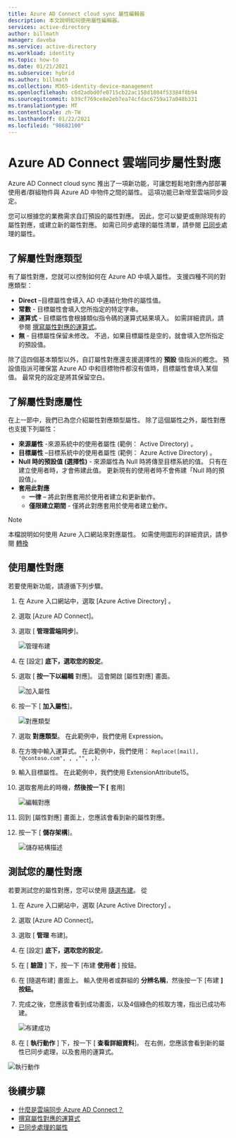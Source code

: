 ```yaml
---
title: Azure AD Connect cloud sync 屬性編輯器
description: 本文說明如何使用屬性編輯器。
services: active-directory
author: billmath
manager: daveba
ms.service: active-directory
ms.workload: identity
ms.topic: how-to
ms.date: 01/21/2021
ms.subservice: hybrid
ms.author: billmath
ms.collection: M365-identity-device-management
ms.openlocfilehash: c6d2adbd0fe0715cb22ac158d1804f53384f8b94
ms.sourcegitcommit: b39cf769ce8e2eb7ea74cfdac6759a17a048b331
ms.translationtype: MT
ms.contentlocale: zh-TW
ms.lasthandoff: 01/22/2021
ms.locfileid: "98682100"
---
```

# <a name="azure-ad-connect-cloud-sync-attribute-mapping"></a>Azure AD Connect 雲端同步屬性對應

Azure AD Connect cloud sync 推出了一項新功能，可讓您輕鬆地對應內部部署使用者/群組物件與 Azure AD 中物件之間的屬性。  這項功能已新增至雲端同步設定。

您可以根據您的業務需求自訂預設的屬性對應。 因此，您可以變更或刪除現有的屬性對應，或建立新的屬性對應。  如需已同步處理的屬性清單，請參閱 [已同步](../hybrid/reference-connect-sync-attributes-synchronized.md?context=azure%2factive-directory%2fcloud-provisioning%2fcontext%2fcp-context/hybrid/reference-connect-sync-attributes-synchronized.md)處理的屬性。

## <a name="understanding-attribute-mapping-types"></a>了解屬性對應類型
有了屬性對應，您就可以控制如何在 Azure AD 中填入屬性。
支援四種不同的對應類型：

- **Direct** –目標屬性會填入 AD 中連結化物件的屬性值。
- **常數** - 目標屬性會填入您所指定的特定字串。
- **運算式** - 目標屬性會根據類似指令碼的運算式結果填入。
  如需詳細資訊，請參閱 [撰寫屬性對應的運算式](reference-expressions.md)。
- **無** - 目標屬性保留未修改。 不過，如果目標屬性是空的，就會填入您所指定的預設值。

除了這四個基本類型以外，自訂屬性對應還支援選擇性的 **預設** 值指派的概念。 預設值指派可確保當 Azure AD 中和目標物件都沒有值時，目標屬性會填入某個值。 最常見的設定是將其保留空白。

## <a name="understanding-attribute-mapping-properties"></a>了解屬性對應屬性

在上一節中，我們已為您介紹屬性對應類型屬性。
除了這個屬性之外，屬性對應也支援下列屬性：

- **來源屬性** -來源系統中的使用者屬性 (範例： Active Directory) 。
- **目標屬性** –目標系統中的使用者屬性 (範例： Azure Active Directory) 。
- **Null 時的預設值 (選擇性)** - 來源屬性為 Null 時將傳至目標系統的值。 只有在建立使用者時，才會佈建此值。 更新現有的使用者時不會佈建「Null 時的預設值」。  
- **套用此對應**
  - **一律** – 將此對應套用於使用者建立和更新動作。
  - **僅限建立期間** - 僅將此對應套用於使用者建立動作。

> [!NOTE]
> 本檔說明如何使用 Azure 入口網站來對應屬性。  如需使用圖形的詳細資訊，請參閱 [轉換](how-to-transformation.md)

## <a name="using-attribute-mapping"></a>使用屬性對應

若要使用新功能，請遵循下列步驟。

1.  在 Azure 入口網站中，選取 [Azure Active Directory]  。
2.  選取 [Azure AD Connect]。
3.  選取 [ **管理雲端同步**]。

    ![管理布建](media/how-to-install/install-6.png)

4. 在 [設定] **底下，選取您的設定**。
5. 選取 [ **按一下以編輯** 對應]。  這會開啟 [屬性對應] 畫面。

    ![加入屬性](media/how-to-attribute-mapping/mapping-6.png)

6.  按一下 [ **加入屬性**]。

    ![對應類型](media/how-to-attribute-mapping/mapping-1.png)

7. 選取 **對應類型**。  在此範例中，我們使用 Expression。
8.  在方塊中輸入運算式。  在此範例中，我們使用： `Replace([mail], "@contoso.com", , ,"", ,).`
9.  輸入目標屬性。  在此範例中，我們使用 ExtensionAttribute15。
10. 選取套用此的時機，**然後按一下 [** 套用]

    ![編輯對應](media/how-to-attribute-mapping/mapping-2a.png)

11. 回到 [屬性對應] 畫面上，您應該會看到新的屬性對應。  
12. 按一下 [ **儲存架構**]。

    ![儲存結構描述](media/how-to-attribute-mapping/mapping-3.png)

## <a name="test-your-attribute-mapping"></a>測試您的屬性對應

若要測試您的屬性對應，您可以使用 [隨選布建](how-to-on-demand-provision.md)。  從 

1. 在 Azure 入口網站中，選取 [Azure Active Directory]  。
2. 選取 [Azure AD Connect]。
3. 選取 [ **管理** 布建]。
4. 在 [設定] **底下，選取您的設定**。
5. 在 [ **驗證** ] 下，按一下 [布建 **使用者** ] 按鈕。 
6. 在 [隨選布建] 畫面上。  輸入使用者或群組的 **分辨名稱**，然後按一下 [布建 **] 按鈕。**  
7. 完成之後，您應該會看到成功畫面，以及4個綠色的核取方塊，指出已成功布建。  

    ![布建成功](media/how-to-attribute-mapping/mapping-4.png)

8. 在 [ **執行動作** ] 下，按一下 [ **查看詳細資料**]。  在右側，您應該會看到新的屬性已同步處理，以及套用的運算式。

  ![執行動作](media/how-to-attribute-mapping/mapping-5.png)

## <a name="next-steps"></a>後續步驟

- [什麼是雲端同步 Azure AD Connect？](what-is-cloud-sync.md)
- [撰寫屬性對應的運算式](reference-expressions.md)
- [已同步處理的屬性](../hybrid/reference-connect-sync-attributes-synchronized.md?context=azure%2factive-directory%2fcloud-provisioning%2fcontext%2fcp-context/hybrid/reference-connect-sync-attributes-synchronized.md)

